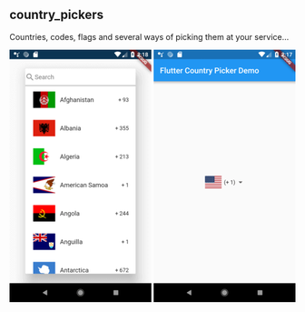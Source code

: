 ## country_pickers

Countries, codes, flags and several ways of picking them at your service...

<p>
	<img src="images/country_pickers1.png" />
	<img src="images/country_pickers2.png" />
</p>